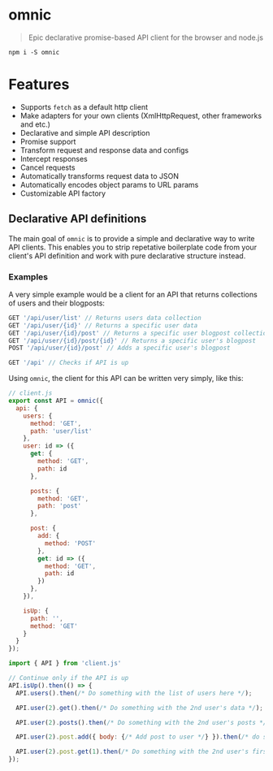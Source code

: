 # omnic
> Epic declarative promise-based API client for the browser and node.js

`npm i -S omnic`

# Features

- Supports `fetch` as a default http client
- Make adapters for your own clients (XmlHttpRequest, other frameworks and etc.)
- Declarative and simple API description
- Promise support
- Transform request and response data and configs
- Intercept responses
- Cancel requests
- Automatically transforms request data to JSON
- Automatically encodes object params to URL params
- Customizable API factory


## Declarative API definitions

The main goal of `omnic` is to provide a simple and declarative way to write API clients. This enables you to strip repetative boilerplate code from your client's API definition and work with pure declarative structure instead.

### Examples

A very simple example would be a client for an API that returns collections of users and their blogposts:

```js
GET '/api/user/list' // Returns users data collection
GET '/api/user/{id}' // Returns a specific user data
GET '/api/user/{id}/post' // Returns a specific user blogpost collection
GET '/api/user/{id}/post/{id}' // Returns a specific user's blogpost
POST '/api/user/{id}/post' // Adds a specific user's blogpost

GET '/api' // Checks if API is up
```

Using `omnic`, the client for this API can be written very simply, like this:

```js
// client.js
export const API = omnic({
  api: {
    users: {
      method: 'GET',
      path: 'user/list'
    },
    user: id => ({
      get: {
        method: 'GET',
        path: id
      },

      posts: {
        method: 'GET',
        path: 'post'
      },

      post: {
        add: {
          method: 'POST'
        },
        get: id => ({
          method: 'GET',
          path: id
        })
      },
    }),

    isUp: {
      path: '',
      method: 'GET'
    }
  }
});
```

```js
import { API } from 'client.js'

// Continue only if the API is up
API.isUp().then(() => {
  API.users().then(/* Do something with the list of users here */);

  API.user(2).get().then(/* Do something with the 2nd user's data */);

  API.user(2).posts().then(/* Do something with the 2nd user's posts */);

  API.user(2).post.add({ body: {/* Add post to user */} }).then(/* do something after this */);

  API.user(2).post.get(1).then(/* Do something with the 2nd user's first post */);
});
```
